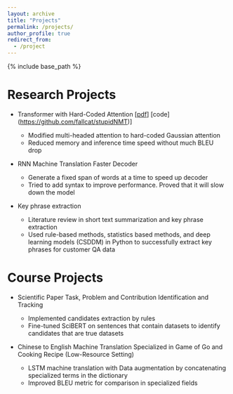 ```yaml
---
layout: archive
title: "Projects"
permalink: /projects/
author_profile: true
redirect_from:
  - /project
---
```


{% include base_path %}

Research Projects
======
* Transformer with Hard-Coded Attention \[[pdf](https://www.aclweb.org/anthology/2020.acl-main.687.pdf)\] \[code](https://github.com/fallcat/stupidNMT)\]
  * Modified multi-headed attention to hard-coded Gaussian attention
  * Reduced memory and inference time speed without much BLEU drop
* RNN Machine Translation Faster Decoder
  * Generate a fixed span of words at a time to speed up decoder
  * Tried to add syntax to improve performance. Proved that it will slow down the model

* Key phrase extraction
  * Literature review in short text summarization and key phrase extraction
  * Used rule-based methods, statistics based methods, and deep learning models (CSDDM) in Python to successfully extract key phrases for customer QA data

Course Projects
======
* Scientific Paper Task, Problem and Contribution Identification and Tracking
  * Implemented candidates extraction by rules
  * Fine-tuned SciBERT on sentences that contain datasets to identify candidates that are true datasets

* Chinese to English Machine Translation Specialized in Game of Go and Cooking Recipe (Low-Resource Setting)
  * LSTM machine translation with Data augmentation by concatenating specialized terms in the dictionary
  * Improved BLEU metric for comparison in specialized fields
